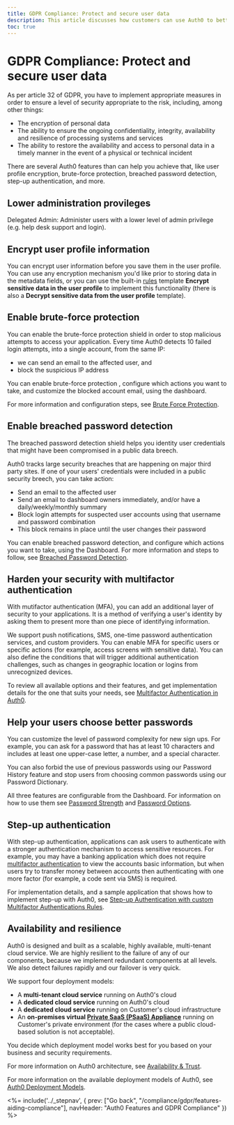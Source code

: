 ```yaml
---
title: GDPR Compliance: Protect and secure user data
description: This article discusses how customers can use Auth0 to better protect and secure their user's personal data
toc: true
---
```

# GDPR Compliance: Protect and secure user data

As per article 32 of GDPR, you have to implement appropriate measures in order to ensure a level of security appropriate to the risk, including, among other things:

- Τhe encryption of personal data
- Τhe ability to ensure the ongoing confidentiality, integrity, availability and resilience of processing systems and services
- Τhe ability to restore the availability and access to personal data in a timely manner in the event of a physical or technical incident

There are several Auth0 features than can help you achieve that, like user profile encryption, brute-force protection, breached password detection, step-up authentication, and more.

## Lower administration provileges

Delegated Admin: Administer users with a lower level of admin privilege (e.g. help desk support and login).

## Encrypt user profile information

You can encrypt user information before you save them in the user profile. You can use any encryption mechanism you'd like prior to storing data in the metadata fields, or you can use the built-in [rules](/rules) template **Encrypt sensitive data in the user profile** to implement this functionality (there is also a **Decrypt sensitive data from the user profile** template).

## Enable brute-force protection

You can enable the brute-force protection shield in order to stop malicious attempts to access your application. Every time Auth0 detects 10 failed login attempts, into a single account, from the same IP:
- we can send an email to the affected user, and
- block the suspicious IP address

You can enable brute-force protection , configure which actions you want to take, and customize the blocked account email, using the dashboard. 

For more information and configuration steps, see [Brute Force Protection](/anomaly-detection#brute-force-protection).

## Enable breached password detection

The breached password detection shield helps you identity user credentials that might have been compromised in a public data breech. 

Auth0 tracks large security breaches that are happening on major third party sites. If one of your users' credentials were included in a public security breech, you can take action:

- Send an email to the affected user
- Send an email to dashboard owners immediately, and/or have a daily/weekly/monthly summary
- Block login attempts for suspected user accounts using that username and password combination
- This block remains in place until the user changes their password

You can enable breached password detection, and configure which actions you want to take, using the Dashboard. For more information and steps to follow, see [Breached Password Detection](/anomaly-detection#breached-password-detection).

## Harden your security with multifactor authentication

With mutifactor authentication (MFA), you can add an additional layer of security to your applications. It is a method of verifying a user's identity by asking them to present more than one piece of identifying information.

We support push notifications, SMS, one-time password authentication services, and custom providers. You can enable MFA for specific users or specific actions (for example, access screens with sensitive data). You can also define the conditions that will trigger additional authentication challenges, such as changes in geographic location or logins from unrecognized devices.

To review all available options and their features, and get implementation details for the one that suits your needs, see [Multifactor Authentication in Auth0](/multifactor-authentication).

## Help your users choose better passwords

You can customize the level of password complexity for new sign ups. For example, you can ask for a password that has at least 10 characters and includes at least one upper-case letter, a number, and a special character.

You can also forbid the use of previous passwords using our Password History feature and stop users from choosing common passwords using our Password Dictionary.

All three features are configurable from the Dashboard. For information on how to use them see [Password Strength](/connections/database/password-strength) and [Password Options](/connections/database/password-options).

## Step-up authentication

With step-up authentication, applications can ask users to authenticate with a stronger authentication mechanism to access sensitive resources. For example, you may have a banking application which does not require [multifactor authentication](/multifactor-authentication) to view the accounts basic information, but when users try to transfer money between accounts then authenticating with one more factor (for example, a code sent via SMS) is required.

For implementation details, and a sample application that shows how to implement step-up with Auth0, see [Step-up Authentication with custom Multifactor Authentications Rules](/multifactor-authentication/custom-mfa-rules).

## Availability and resilience

Auth0 is designed and built as a scalable, highly available, multi-tenant cloud service. We are highly resilient to the failure of any of our components, because we  implement redundant components at all levels. We also detect failures rapidly and our failover is very quick. 

We support four deployment models:

- A **multi-tenant cloud service** running on Auth0's cloud
- A **dedicated cloud service** running on Auth0's cloud
- A **dedicated cloud service** running on Customer's cloud infrastructure
- An **on-premises virtual [Private SaaS (PSaaS) Appliance](/appliance)** running on Customer's private environment (for the cases where a public cloud-based solution is not acceptable).

You decide which deployment model works best for you based on your business and security requirements.

For more information on Auth0 architecture, see [Availability & Trust](https://auth0.com/availability-trust).

For more information on the available deployment models of Auth0, see [Auth0 Deployment Models](/getting-started/deployment-models).

<%= include('../_stepnav', {
 prev: ["Go back", "/compliance/gdpr/features-aiding-compliance"],
 navHeader: "Auth0 Features and GDPR Compliance"
}) %>